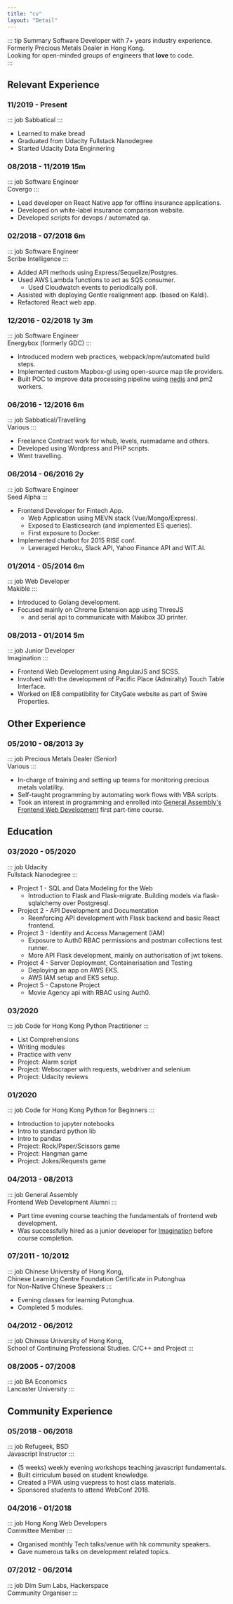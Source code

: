 ```yaml
---
title: "cv"
layout: "Detail"
---
```


::: tip Summary
Software Developer with 7+ years industry experience.  
Formerly Precious Metals Dealer in Hong Kong.  
Looking for open-minded groups of engineers that **love** to code.  
:::

## Relevant Experience

### 11/2019 - Present


::: job
Sabbatical
:::

- Learned to make bread
- Graduated from Udacity Fullstack Nanodegree
- Started Udacity Data Enginnering

### 08/2018 - 11/2019 <span class="time">15m</span>

::: job
Software Engineer  
Covergo
:::

- Lead developer on React Native app for offline insurance applications.
- Developed on white-label insurance comparison website.
- Developed scripts for devops / automated qa.

### 02/2018 - 07/2018 <span class="time">6m</span>

::: job
Software Engineer  
Scribe Intelligence
:::

- Added API methods using Express/Sequelize/Postgres.
- Used AWS Lambda functions to act as SQS consumer.
  - Used Cloudwatch events to periodically poll.
- Assisted with deploying Gentle realignment app. (based on Kaldi).
- Refactored React web app.

### 12/2016 - 02/2018 <span class="time">1y 3m</span>

::: job
Software Engineer  
Energybox (formerly GDC)
:::

- Introduced modern web practices, webpack/npm/automated build steps.
- Implemented custom Mapbox-gl using open-source map tile providers.
- Built POC to improve data processing pipeline using [nedis](https://github.com/tj/nedis) and pm2 workers.

### 06/2016 - 12/2016 <span class="time">6m</span>

::: job
Sabbatical/Travelling  
Various
:::

- Freelance Contract work for whub, levels, ruemadame and others.
- Developed using Wordpress and PHP scripts.
- Went travelling.

### 06/2014 - 06/2016 <span class="time">2y</span>

::: job
Software Engineer  
Seed Alpha
:::

- Frontend Developer for Fintech App.
  - Web Application using MEVN stack (Vue/Mongo/Express).
  - Exposed to Elasticsearch (and implemented ES queries).
  - First exposure to Docker.
- Implemented chatbot for 2015 RISE conf.
  - Leveraged Heroku, Slack API, Yahoo Finance API and WIT.AI.

### 01/2014 - 05/2014 <span class="time">6m</span>

::: job
Web Developer  
Makible
:::

- Introduced to Golang development.
- Focused mainly on Chrome Extension app using ThreeJS
  - and serial api to communicate with Makibox 3D printer.

### 08/2013 - 01/2014 <span class="time">5m</span>

::: job
Junior Developer  
Imagination
:::

- Frontend Web Development using AngularJS and SCSS.
- Involved with the development of Pacific Place (Admiralty) Touch Table Interface.
- Worked on IE8 compatibility for CityGate website as part of Swire Properties.

## Other Experience

### 05/2010 - 08/2013 <span class="time">3y</span>

::: job
Precious Metals Dealer (Senior)  
Various
:::

- In-charge of training and setting up teams for monitoring precious metals volatility.  
- Self-taught programming by automating work flows with VBA scripts.  
- Took an interest in programming and enrolled into [General Assembly's Frontend Web Development](#_04-2013-08-2013) first part-time course.  

## Education

### 03/2020 - 05/2020

::: job
Udacity  
Fullstack Nanodegree
:::

- Project 1 - SQL and Data Modeling for the Web  
  - Introduction to Flask and Flask-migrate. Building models via flask-sqlalchemy over Postgresql.
- Project 2 - API Development and Documentation  
  - Reenforcing API development with Flask backend and basic React frontend.
- Project 3 - Identity and Access Management (IAM)  
  - Exposure to Auth0 RBAC permissions and postman collections test runner.  
  - More API Flask development, mainly on authorisation of jwt tokens.  
- Project 4 - Server Deployment, Containerisation and Testing  
  - Deploying an app on AWS EKS.  
  - AWS IAM setup and EKS setup.  
- Project 5 - Capstone Project  
  - Movie Agency api with RBAC using Auth0.


### 03/2020

::: job
Code for Hong Kong
Python Practitioner
:::

- List Comprehensions 
- Writing modules 
- Practice with venv  
- Project: Alarm script
- Project: Webscraper with requests, webdriver and selenium
- Project: Udacity reviews  


### 01/2020

::: job
Code for Hong Kong
Python for Beginners
:::

- Introduction to jupyter notebooks  
- Intro to standard python lib  
- Intro to pandas  
- Project: Rock/Paper/Scissors game  
- Project: Hangman game  
- Project: Jokes/Requests game   



### 04/2013 - 08/2013

::: job
General Assembly  
Frontend Web Development Alumni
:::

- Part time evening course teaching the fundamentals of frontend web development.
- Was successfully hired as a junior developer for [Imagination](#_08-2013-01-2014-5m) before course completion.

### 07/2011 - 10/2012

::: job
Chinese University of Hong Kong,  
Chinese Learning Centre
Foundation Certificate in Putonghua  
for Non-Native Chinese Speakers
:::

- Evening classes for learning Putonghua.
- Completed 5 modules.

### 04/2012 - 06/2012

::: job
Chinese University of Hong Kong,  
School of Continuing Professional Studies.
C/C++ and Project
:::

### 08/2005 - 07/2008

::: job
BA Economics  
Lancaster University
:::

## Community Experience

### 05/2018 - 06/2018

::: job
Refugeek, BSD  
Javascript Instructor
:::

- (5 weeks) weekly evening workshops teaching javascript fundamentals.
- Built cirriculum based on student knowledge.
- Created a PWA using vuepress to host class materials.
- Sponsored students to attend WebConf 2018.

### 04/2016 - 01/2018

::: job
Hong Kong Web Developers  
Committee Member
:::

- Organised monthly Tech talks/venue with hk community speakers.
- Gave numerous talks on development related topics.

### 07/2012 - 06/2014

::: job
Dim Sum Labs, Hackerspace  
Community Organiser
:::
